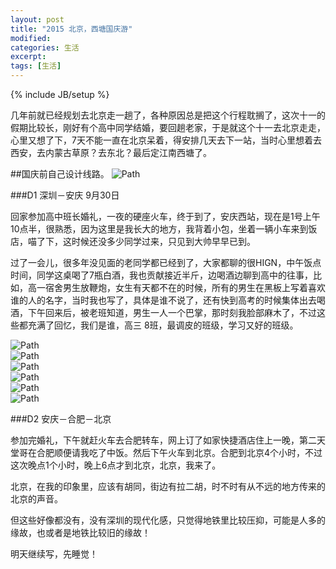 ```yaml
---
layout: post
title: "2015 北京，西塘国庆游"
modified:
categories: 生活
excerpt:
tags: [生活]
---
```

{% include JB/setup %}

几年前就已经规划去北京走一趟了，各种原因总是把这个行程耽搁了，这次十一的假期比较长，刚好有个高中同学结婚，要回趟老家，于是就这个十一去北京走走，心里又想了下，7天不能一直在北京呆着，得安排几天去下一站，当时心里想着去西安，去内蒙古草原？去东北？最后定江南西塘了。

##国庆前自己设计线路。
<img src="/images/11/1.jpg" alt="Path" class="img-center"/>

###D1 深圳－安庆 9月30日

回家参加高中班长婚礼，一夜的硬座火车，终于到了，安庆西站，现在是1号上午10点半，很熟悉，因为这里是我长大的地方，我背着小包，坐着一辆小车来到饭店，喵了下，这时候还没多少同学过来，只见到大帅早早已到。

过了一会儿，很多年没见面的老同学都已经到了，大家都聊的很HIGN，中午饭点时间，同学这桌喝了7瓶白酒，我也贡献接近半斤，边喝酒边聊到高中的往事，比如，高一宿舍男生放鞭炮，女生有天都不在的时候，所有的男生在黑板上写着喜欢谁的人的名字，当时我也写了，具体是谁不说了，还有快到高考的时候集体出去喝酒，下午回来后，被老班知道，男生一人一个巴掌，那时刻我脸部麻木了，不过这些都充满了回忆，我们是谁，高三 8班，最调皮的班级，学习又好的班级。

<img src="/images/11/2.jpg" alt="Path" class="img-center"/>
<br>
<img src="/images/11/3.jpg" alt="Path" class="img-center"/>
<br>
<img src="/images/11/4.jpg" alt="Path" class="img-center"/>
<br>
<img src="/images/11/5.jpg" alt="Path" class="img-center"/>
<br>
<img src="/images/11/6.jpg" alt="Path" class="img-center"/>
<br>
<img src="/images/11/7.jpg" alt="Path" class="img-center"/>

###D2 安庆－合肥－北京

参加完婚礼，下午就赶火车去合肥转车，网上订了如家快捷酒店住上一晚，第二天堂哥在合肥顺便请我吃了中饭。然后下午火车到北京。合肥到北京4个小时，不过这次晚点1个小时，晚上6点才到北京，北京，我来了。

北京，在我的印象里，应该有胡同，街边有拉二胡，时不时有从不远的地方传来的北京的声音。

但这些好像都没有，没有深圳的现代化感，只觉得地铁里比较压抑，可能是人多的缘故，也或者是地铁比较旧的缘故！

明天继续写，先睡觉！



